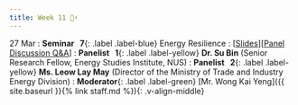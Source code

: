 ```yaml
---
title: Week 11 🔌⚡
---
```


27 Mar
: **Seminar &nbsp; 7**{: .label .label-blue} Energy Resilience
  : [[Slides](https://canvas.nus.edu.sg/courses/42112/pages/lecture-7-energy-resilience?module_item_id=97454)][[Panel Discussion Q&A](https://canvas.nus.edu.sg/courses/42112/discussion_topics/27411)]
: **Panelist &nbsp; 1**{: .label .label-yellow} **Dr. Su Bin** (Senior Research Fellow, Energy Studies Institute, NUS)
: **Panelist &nbsp; 2**{: .label .label-yellow} **Ms. Leow Lay May** (Director of the Ministry of Trade and Industry Energy Division)
: **Moderator**{: .label .label-green} [Mr. Wong Kai Yeng]({{ site.baseurl }}{% link staff.md %}){: .v-align-middle}
